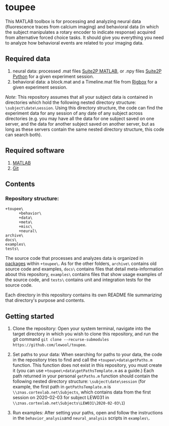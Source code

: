 # toupee

This MATLAB toolbox is for processing and analyzing neural data (fluorescence traces from calcium imaging) and behavioral data (in which the subject manipulates a rotary encoder to indicate response) acquired from alternative forced choice tasks. It should give you everything you need to analyze how behavioral events are related to your imaging data.

## Required data

1. neural data: processed .mat files [Suite2P MATLAB](https://github.com/cortex-lab/Suite2P), or .npy files [Suite2P Python](https://github.com/MouseLand/suite2p) for a given experiment session.
2. behavioral data: a block.mat and a Timeline.mat file from [Rigbox](https://github.com/cortex-lab/Rigbox) for a given experiment session.

*Note*: This repository assumes that all your subject data is contained in directories which hold the following nested directory structure: `\subject\date\session`. Using this directory structure, the code can find the experiment data for any session of any date of any subject across directories (e.g. you may have all the data for one subject saved on one server, and the data for another subject saved on another server, but as long as these servers contain the same nested directory structure, this code can search both).

## Required software

1. [MATLAB](https://www.mathworks.com/downloads/)
2. [Git](https://git-scm.com/downloads)

## Contents

### Repository structure:

```
+toupee\
      +behavior\
      +data\
      +meta\
      +misc\
      +neural\
archive\
docs\
examples\
tests\
```

The source code that processes and analyzes data is organized in [packages](https://uk.mathworks.com/help/matlab/matlab_oop/scoping-classes-with-packages.html) within `+toupee\`. As for the other folders, `archive\` contains old source code and examples, `docs\` contains files that detail meta-information about this repository, `examples\` contains files that show usage examples of the source code, and `tests\` contains unit and integration tests for the source code.

Each directory in this repository contains its own README file summarizing that directory's purpose and contents.

## Getting started

1. Clone the repository: Open your system terminal, navigate into the target directory in which you wish to clone this repository, and run the git command `git clone --recurse-submodules https://github.com/lewool/toupee`.

2. Set paths to your data: When searching for paths to your data, the code in the repository tries to find and call the `+toupee\+data\getPaths.m` function. This function does not exist in this repository, you must create it (you can use `+toupee\+data\getPathsTemplate.m` as a guide.) Each path returned in your personal `getPaths.m` function should contain the following nested directory structure: `\subject\date\session` (for example, the first path in `getPathsTemplate.m` is `\\znas.cortexlab.net\Subjects`, which contains data from the first session on 2020-02-03 for subject LEW031 in `\\znas.cortexlab.net\Subjects\LEW031\2020-02-03\1`)

3. Run examples: After setting your paths, open and follow the instructions in the `behavior_analysis`and `neural_analysis` scripts in `examples\`.

